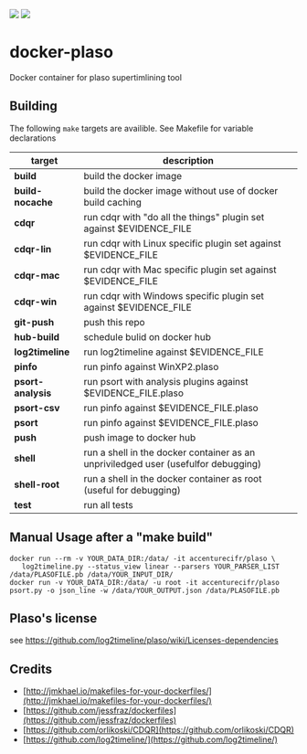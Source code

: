 [![](https://images.microbadger.com/badges/image/jbeley/plaso.svg)](https://microbadger.com/images/jbeley/plaso "Get your own image badge on microbadger.com")
[![](https://images.microbadger.com/badges/version/jbeley/plaso.svg)](https://microbadger.com/images/jbeley/plaso "Get your own version badge on microbadger.com")

# docker-plaso
Docker container for plaso supertimlining tool

## Building
The following `make` targets are availible. See Makefile for variable declarations

|target|description
|------|------|
|**build**|build the docker image|
|**build-nocache**|build the docker image without use of docker build caching|
|**cdqr**|run cdqr with "do all the things" plugin set against $EVIDENCE_FILE|
|**cdqr-lin**|run cdqr with Linux specific plugin set against $EVIDENCE_FILE|
|**cdqr-mac**|run cdqr with Mac specific plugin set against $EVIDENCE_FILE|
|**cdqr-win**|run cdqr with Windows specific plugin set against $EVIDENCE_FILE|
|**git-push**|push this repo|
|**hub-build**|schedule bulid on docker hub|
|**log2timeline**|run log2timeline against $EVIDENCE_FILE|
|**pinfo**|run pinfo against WinXP2.plaso|
|**psort-analysis**|run psort with analysis plugins against $EVIDENCE_FILE.plaso|
|**psort-csv**|run pinfo against $EVIDENCE_FILE.plaso|
|**psort**|run pinfo against $EVIDENCE_FILE.plaso|
|**push**|push image to docker hub|
|**shell**|run a shell in the docker container as an unpriviledged user (usefulfor debugging)|
|**shell-root**|run a shell in the docker container as root (useful for debugging)|
|**test**|run all tests|

## Manual Usage after a "make build"
```
docker run --rm -v YOUR_DATA_DIR:/data/ -it accenturecifr/plaso \
   log2timeline.py --status_view linear --parsers YOUR_PARSER_LIST /data/PLASOFILE.pb /data/YOUR_INPUT_DIR/
docker run -v YOUR_DATA_DIR:/data/ -u root -it accenturecifr/plaso psort.py -o json_line -w /data/YOUR_OUTPUT.json /data/PLASOFILE.pb
```


## Plaso's license
see https://github.com/log2timeline/plaso/wiki/Licenses-dependencies

## Credits

* [http://jmkhael.io/makefiles-for-your-dockerfiles/](http://jmkhael.io/makefiles-for-your-dockerfiles/)
* [https://github.com/jessfraz/dockerfiles](https://github.com/jessfraz/dockerfiles)
* [https://github.com/orlikoski/CDQR](https://github.com/orlikoski/CDQR)
* [https://github.com/log2timeline/](https://github.com/log2timeline/)
